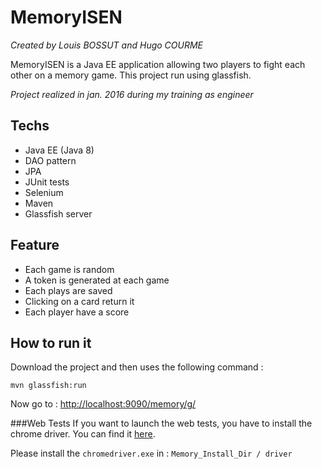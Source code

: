 # MemoryISEN
*Created by Louis BOSSUT and Hugo COURME*

MemoryISEN is a Java EE application allowing two players to fight each other on a memory game. This project run using glassfish.

*Project realized in jan. 2016 during my training as engineer*

## Techs
* Java EE (Java 8)
* DAO pattern
* JPA
* JUnit tests
* Selenium
* Maven
* Glassfish server

## Feature
* Each game is random
* A token is generated at each game
* Each plays are saved
* Clicking on a card return it
* Each player have a score

## How to run it
Download the project and then uses the following command :
```
mvn glassfish:run
```
Now go to : [http://localhost:9090/memory/g/](http://localhost:9090/memory/g/)

###Web Tests
If you want to launch the web tests, you have to install the chrome driver. You can find it [here](https://sites.google.com/a/chromium.org/chromedriver/downloads).

Please install the `chromedriver.exe` in : `Memory_Install_Dir / driver`
